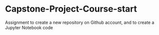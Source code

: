 # Capstone-Project-Course-start
Assignment to create a new repository on Github account, and to create a Jupyter Notebook code
